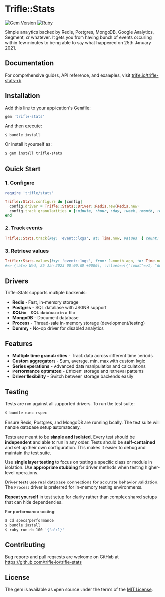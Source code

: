 # Trifle::Stats

[![Gem Version](https://badge.fury.io/rb/trifle-stats.svg)](https://rubygems.org/gems/trifle-stats)
[![Ruby](https://github.com/trifle-io/trifle-stats/workflows/Ruby/badge.svg?branch=main)](https://github.com/trifle-io/trifle-stats)

Simple analytics backed by Redis, Postgres, MongoDB, Google Analytics, Segment, or whatever. It gets you from having bunch of events occuring within few minutes to being able to say what happened on 25th January 2021.

## Documentation

For comprehensive guides, API reference, and examples, visit [trifle.io/trifle-stats-rb](https://trifle.io/trifle-stats-rb)

## Installation

Add this line to your application's Gemfile:

```ruby
gem 'trifle-stats'
```

And then execute:

```bash
$ bundle install
```

Or install it yourself as:

```bash
$ gem install trifle-stats
```

## Quick Start

### 1. Configure

```ruby
require 'trifle/stats'

Trifle::Stats.configure do |config|
  config.driver = Trifle::Stats::Driver::Redis.new(Redis.new)
  config.track_granularities = [:minute, :hour, :day, :week, :month, :quarter, :year]
end
```

### 2. Track events

```ruby
Trifle::Stats.track(key: 'event::logs', at: Time.now, values: { count: 1, duration: 2.11 })
```

### 3. Retrieve values

```ruby
Trifle::Stats.values(key: 'event::logs', from: 1.month.ago, to: Time.now, granularity: :day)
#=> {:at=>[Wed, 25 Jan 2023 00:00:00 +0000], :values=>[{"count"=>1, "duration"=>2.11}]}
```

## Drivers

Trifle::Stats supports multiple backends:

- **Redis** - Fast, in-memory storage
- **Postgres** - SQL database with JSONB support
- **SQLite** - SQL database in a file
- **MongoDB** - Document database
- **Process** - Thread-safe in-memory storage (development/testing)
- **Dummy** - No-op driver for disabled analytics

## Features

- **Multiple time granularities** - Track data across different time periods
- **Custom aggregators** - Sum, average, min, max with custom logic
- **Series operations** - Advanced data manipulation and calculations
- **Performance optimized** - Efficient storage and retrieval patterns
- **Driver flexibility** - Switch between storage backends easily

## Testing

Tests are run against all supported drivers. To run the test suite:

```bash
$ bundle exec rspec
```

Ensure Redis, Postgres, and MongoDB are running locally. The test suite will handle database setup automatically.

Tests are meant to be **simple and isolated**. Every test should be **independent** and able to run in any order. Tests should be **self-contained** and set up their own configuration. This makes it easier to debug and maintain the test suite.

Use **single layer testing** to focus on testing a specific class or module in isolation. Use **appropriate stubbing** for driver methods when testing higher-level operations.

Driver tests use real database connections for accurate behavior validation. The `Process` driver is preferred for in-memory testing environments.

**Repeat yourself** in test setup for clarity rather than complex shared setups that can hide dependencies.

For performance testing:

```bash
$ cd specs/performance
$ bundle install
$ ruby run.rb 100 '{"a":1}'
```

## Contributing

Bug reports and pull requests are welcome on GitHub at https://github.com/trifle-io/trifle-stats.

## License

The gem is available as open source under the terms of the [MIT License](https://opensource.org/licenses/MIT).
